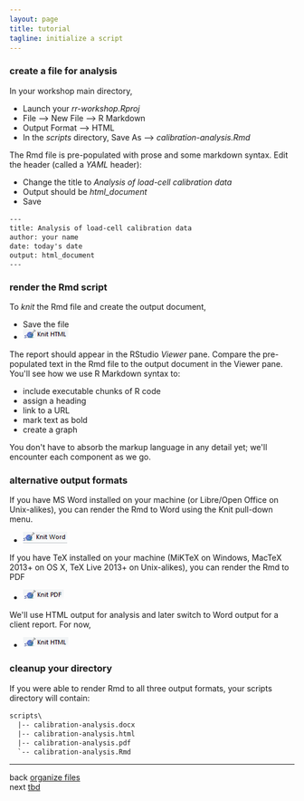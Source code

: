 ```yaml
---
layout: page
title: tutorial
tagline: initialize a script
---
```



### create a file  for analysis 

In your workshop main directory, 

- Launch your *rr-workshop.Rproj* 
- File --> New File --> R Markdown 
- Output Format --> HTML 
- In the *scripts* directory, Save As --> *calibration-analysis.Rmd*

The Rmd file is pre-populated with prose and some markdown syntax. Edit the header (called a *YAML* header): 

- Change the title to *Analysis of load-cell calibration data*
- Output should be *html_document* 
- Save

```
---
title: Analysis of load-cell calibration data
author: your name
date: today's date
output: html_document
---
```



### render the Rmd script 

To *knit* the Rmd file and create the output document, 

- Save the file 
- ![knit html icon](../resources/images/knit-html-icon.png) 

The report should appear in the RStudio *Viewer* pane. Compare the pre-populated text in the Rmd file to the output document in the Viewer pane. You'll see how we use R Markdown syntax to: 

- include executable chunks of R code 
- assign a heading 
- link to a URL 
- mark text as bold 
- create a graph 

You don't have to absorb the markup language in any detail yet; we'll encounter each component as we go. 



### alternative output formats 

If you have MS Word installed on your machine (or Libre/Open Office on Unix-alikes), you can render the Rmd to Word using the Knit pull-down menu.

- ![knit html icon](../resources/images/knit-word-icon.png) 

If you have TeX installed on your machine (MiKTeX on Windows, MacTeX 2013+ on OS X, TeX Live 2013+ on Unix-alikes), you can render the Rmd to PDF 

- ![knit html icon](../resources/images/knit-pdf-icon.png) 

We'll use HTML output for analysis and later switch to Word output for a client report. For now, 

- ![knit html icon](../resources/images/knit-html-icon.png) 


### cleanup your directory 

If you were able to render Rmd to all three output formats, your scripts directory will contain: 

```
scripts\
  |-- calibration-analysis.docx
  |-- calibration-analysis.html
  |-- calibration-analysis.pdf 
  `-- calibration-analysis.Rmd 
```























<!--
*Save and Knit* anytime you want to see how your changes appear in the output. Remember, this is not a WYSIWYG environment---until you knit it, you won't see it. We could call it WYKIWYS (What You *Knit* Is What You *See*). 









We can dispense with the default prose. In the Rmd file, 

- Delete everything below the YAML header 
- Save and Knit 

-->




--- 
back [organize files](004_organize-files.html)<br> 
next [tbd](tbd.html)




